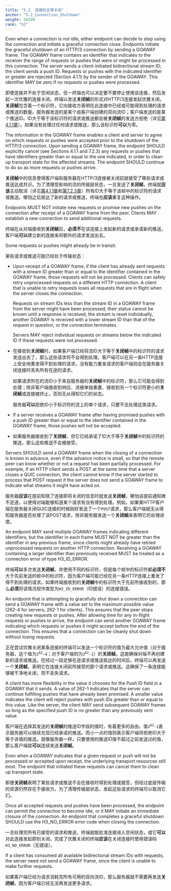```yaml
---
title: "5.2. 连接的正常关闭"
anchor: "5.2_Connection_Shutdown"
weight: 50200
rank: "h2"
---
```


Even when a connection is not idle, either endpoint can decide to stop using the connection and initiate a graceful connection close. Endpoints initiate the graceful shutdown of an HTTP/3 connection by sending a GOAWAY frame. The GOAWAY frame contains an identifier that indicates to the receiver the range of requests or pushes that were or might be processed in this connection. The server sends a client-initiated bidirectional stream ID; the client sends a push ID. Requests or pushes with the indicated identifier or greater are rejected (Section 4.1.1) by the sender of the GOAWAY. This identifier MAY be zero if no requests or pushes were processed.

即使连接并不处于空闲状态，任一终端也可以决定要不要停止使用该连接，然后发起一次优雅的连接关闭。终端以发送**关闭帧**的形式对HTTP/3连接发起优雅关闭。**关闭帧**包含着一个标识符，它向接收方表明在此连接中已经或可能得到处理的请求或推送的数量。服务器发送的是某个由客户端创建的双向流ID；客户端发送的是某个推送ID。ID大于等于该标识符的请求或推送都会被**关闭帧**的发送方拒绝（详见[第4.1.1章]()）。如果没有处理过任何请求或推送，那么该标识符**可以**为零。

The information in the GOAWAY frame enables a client and server to agree on which requests or pushes were accepted prior to the shutdown of the HTTP/3 connection. Upon sending a GOAWAY frame, the endpoint SHOULD explicitly cancel (see Sections 4.1.1 and 7.2.3) any requests or pushes that have identifiers greater than or equal to the one indicated, in order to clean up transport state for the affected streams. The endpoint SHOULD continue to do so as more requests or pushes arrive.

**关闭帧**中的信息使得客户端和服务器在HTTP/3连接被关闭前就接受了哪些请求或推送达成共识。为了清理受影响的流的传输层状态，一旦发送了**关闭帧**，终端就**应该**主动取消（详见[第4.1.1章]()和[第7.2.3章]()）所有ID大于等于该帧中的标识符的请求或推送。哪怕之后抵达了新的请求或推送，终端也**应该**重复这种操作。

Endpoints MUST NOT initiate new requests or promise new pushes on the connection after receipt of a GOAWAY frame from the peer. Clients MAY establish a new connection to send additional requests.

终端在从对端接收到**关闭帧**后，**必须不**在该连接上发起新的请求或承诺新的推送。客户端**可以**建立新的连接来将额外的请求发送出去。

Some requests or pushes might already be in transit:

某些请求或推送可能已经处于传输状态：

* Upon receipt of a GOAWAY frame, if the client has already sent requests with a stream ID greater than or equal to the identifier contained in the GOAWAY frame, those requests will not be processed. Clients can safely retry unprocessed requests on a different HTTP connection. A client that is unable to retry requests loses all requests that are in flight when the server closes the connection.

  Requests on stream IDs less than the stream ID in a GOAWAY frame from the server might have been processed; their status cannot be known until a response is received, the stream is reset individually, another GOAWAY is received with a lower stream ID than that of the request in question, or the connection terminates.

  Servers MAY reject individual requests on streams below the indicated ID if these requests were not processed.

* 在接收到**关闭帧**时，如果客户端已经将流ID大于等于**关闭帧**中的标识符的请求发送出去了，那么这些请求将不会得到处理。客户端可以在另一条HTTP连接上安全地重发得不到处理的请求。没有能力重发请求的客户端则会在服务器关闭连接时丢失所有在途的请求。

  如果请求所在的流ID小于来自服务器的**关闭帧**中的标识符，那么它可能会得到处理；除非客户端接收到响应、流被单独重置、接收到另一个标识符更小的**关闭帧**或连接被终止，否则无从得知它们的状态。

  服务器**可以**拒绝ID小于标识符的流上的单个请求，只要不去处理这类请求。

* If a server receives a GOAWAY frame after having promised pushes with a push ID greater than or equal to the identifier contained in the GOAWAY frame, those pushes will not be accepted.

* 如果服务器接收到了**关闭帧**，但它已经承诺了ID大于等于**关闭帧**中的标识符的推送，那么这些推送不会被接受。

Servers SHOULD send a GOAWAY frame when the closing of a connection is known in advance, even if the advance notice is small, so that the remote peer can know whether or not a request has been partially processed. For example, if an HTTP client sends a POST at the same time that a server closes a QUIC connection, the client cannot know if the server started to process that POST request if the server does not send a GOAWAY frame to indicate what streams it might have acted on.

服务器**应该**在提前知晓了连接即将关闭的信息时就发送**关闭帧**，哪怕该提前通知微不足道，以使得对端能够知道某个请求有没有得到处理。例如，如果某HTTP客户端在服务器关闭QUIC连接的时候刚好发送了一个`POST`请求，那么客户端就无从得知服务器是否处理了该POST请求，除非服务器发送一个**关闭帧**来表明它的处理进度。

An endpoint MAY send multiple GOAWAY frames indicating different identifiers, but the identifier in each frame MUST NOT be greater than the identifier in any previous frame, since clients might already have retried unprocessed requests on another HTTP connection. Receiving a GOAWAY containing a larger identifier than previously received MUST be treated as a connection error of type H3_ID_ERROR.

终端**可以**多次发送**关闭帧**，并使用不同的标识符，但是每个帧中的标识符都**必须不**大于先前发送的帧中的标识符，因为客户端可能已经在另一条HTTP连接上重发了得不到处理的请求。如果终端接收到的**关闭帧**中的标识符大于先前所接收到的，那么**必须**将该情况视作类型为`H3_ID_ERROR`（ID错误）的连接错误。

An endpoint that is attempting to gracefully shut down a connection can send a GOAWAY frame with a value set to the maximum possible value (262-4 for servers, 262-1 for clients). This ensures that the peer stops creating new requests or pushes. After allowing time for any in-flight requests or pushes to arrive, the endpoint can send another GOAWAY frame indicating which requests or pushes it might accept before the end of the connection. This ensures that a connection can be cleanly shut down without losing requests.

正在尝试优雅关闭某条连接的终端可以发送一个标识符的值为最大允许值（对于服务器，这个值为<code>2<sup>62</sup>-4</code>；对于客户端则为<code>2<sup>62</sup>-1</code>）的**关闭帧**。这能确保对端不再创建新的请求或推送。在经过一段足够在途请求或推送抵达的时间后，终端可以再发送一个**关闭帧**，表明它在连接关闭前所接受的那个请求或推送。这确保了一条连接能够被干净地关闭，而不丢失请求。

A client has more flexibility in the value it chooses for the Push ID field in a GOAWAY that it sends. A value of 262-1 indicates that the server can continue fulfilling pushes that have already been promised. A smaller value indicates the client will reject pushes with push IDs greater than or equal to this value. Like the server, the client MAY send subsequent GOAWAY frames so long as the specified push ID is no greater than any previously sent value.

客户端在选择其发送的**关闭帧**的推送ID字段的值时，有着更多的自由。值<code>2<sup>62</sup>-1</code>表示服务器可以继续兑现已经承诺的推送。而小一点的值则表示客户端将拒绝ID大于等于该值的推送。就像服务器一样，只要使用的推送ID值不超过之前发送过的值，那么客户端就**可以**连续发送**关闭帧**。

Even when a GOAWAY indicates that a given request or push will not be processed or accepted upon receipt, the underlying transport resources still exist. The endpoint that initiated these requests can cancel them to clean up transport state.

即便**关闭帧**表明了某些请求或推送不会在接收时得到处理或接受，但经过底层传输的资源仍然存在于接收方。为了清理传输层状态，发起这些请求的终端可以取消它们。

Once all accepted requests and pushes have been processed, the endpoint can permit the connection to become idle, or it MAY initiate an immediate closure of the connection. An endpoint that completes a graceful shutdown SHOULD use the H3_NO_ERROR error code when closing the connection.

一旦处理完所有已接受的请求和推送，终端就能批准连接进入空闲状态，或它**可以**对此连接发起即刻关闭。完成了优雅关闭的终端**应该**在关闭连接时使用错误码`H3_NO_ERROR`（无错误）。

If a client has consumed all available bidirectional stream IDs with requests, the server need not send a GOAWAY frame, since the client is unable to make further requests.

如果客户端已经为请求消耗完所有可用的双向流ID，那么服务器就不需要再发送**关闭帧**，因为客户端已经无法再发送更多请求。
